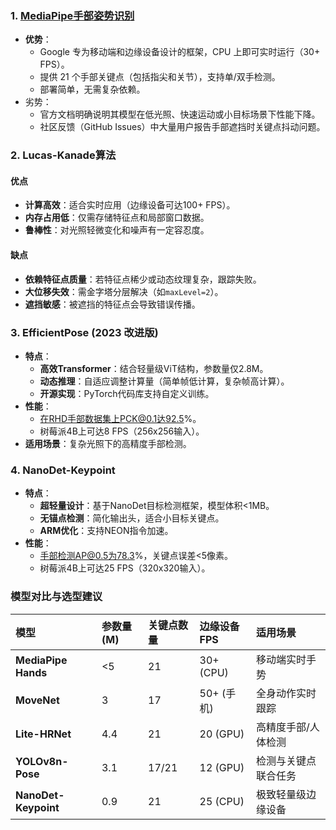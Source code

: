 ### 1. [MediaPipe手部姿势识别](https://ai.google.dev/edge/mediapipe/solutions/vision/hand_landmarker?hl=zh-cn)

- **优势**：
  - Google 专为移动端和边缘设备设计的框架，CPU 上即可实时运行（30+ FPS）。
  - 提供 21 个手部关键点（包括指尖和关节），支持单/双手检测。
  - 部署简单，无需复杂依赖。
- 劣势：
  - 官方文档明确说明其模型在低光照、快速运动或小目标场景下性能下降。
  - 社区反馈（GitHub Issues）中大量用户报告手部遮挡时关键点抖动问题。

### 2. **Lucas-Kanade算法**

#### **优点**

- **计算高效**：适合实时应用（边缘设备可达100+ FPS）。
- **内存占用低**：仅需存储特征点和局部窗口数据。
- **鲁棒性**：对光照轻微变化和噪声有一定容忍度。

#### **缺点**

- **依赖特征点质量**：若特征点稀少或动态纹理复杂，跟踪失败。
- **大位移失效**：需金字塔分层解决（如`maxLevel=2`）。
- **遮挡敏感**：被遮挡的特征点会导致错误传播。

### 3. **EfficientPose (2023 改进版)**

- **特点**：
  - **高效Transformer**：结合轻量级ViT结构，参数量仅2.8M。
  - **动态推理**：自适应调整计算量（简单帧低计算，复杂帧高计算）。
  - **开源实现**：PyTorch代码库支持自定义训练。
- **性能**：
  - 在RHD手部数据集上PCK@0.1达92.5%。
  - 树莓派4B上可达8 FPS（256x256输入）。
- **适用场景**：复杂光照下的高精度手部检测。

### 4. **NanoDet-Keypoint**

- **特点**：
  - **超轻量设计**：基于NanoDet目标检测框架，模型体积<1MB。
  - **无锚点检测**：简化输出头，适合小目标关键点。
  - **ARM优化**：支持NEON指令加速。
- **性能**：
  - 手部检测AP@0.5为78.3%，关键点误差<5像素。
  - 树莓派4B上可达25 FPS（320x320输入）。

### **模型对比与选型建议**

| **模型**             | 参数量 (M) | 关键点数量 | 边缘设备FPS | 适用场景             |
| :------------------- | :--------- | :--------- | :---------- | :------------------- |
| **MediaPipe Hands**  | <5         | 21         | 30+ (CPU)   | 移动端实时手势       |
| **MoveNet**          | 3          | 17         | 50+ (手机)  | 全身动作实时跟踪     |
| **Lite-HRNet**       | 4.4        | 21         | 20 (GPU)    | 高精度手部/人体检测  |
| **YOLOv8n-Pose**     | 3.1        | 17/21      | 12 (GPU)    | 检测与关键点联合任务 |
| **NanoDet-Keypoint** | 0.9        | 21         | 25 (CPU)    | 极致轻量级边缘设备   |